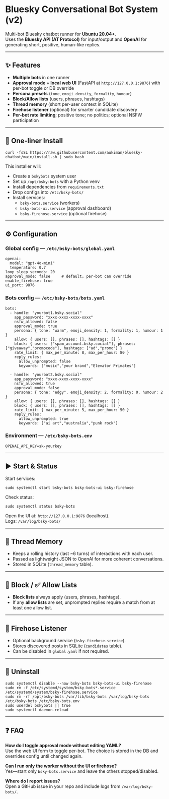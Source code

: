 # Bluesky Conversational Bot System (v2)

Multi-bot Bluesky chatbot runner for **Ubuntu 20.04+**.  
Uses the **Bluesky API (AT Protocol)** for input/output and **OpenAI** for generating short, positive, human-like replies.

---

## ✨ Features

- **Multiple bots** in one runner
- **Approval mode + local web UI** (FastAPI at `http://127.0.0.1:9876`) with per-bot toggle or DB override
- **Persona presets** (`tone`, `emoji_density`, `formality`, `humour`)
- **Block/Allow lists** (users, phrases, hashtags)
- **Thread memory** (short per-user context in SQLite)
- **Firehose listener** (optional) for smarter candidate discovery
- **Per-bot rate limiting**; positive tone; no politics; optional NSFW participation

---

## 🚀 One-liner Install

```copy
curl -fsSL https://raw.githubusercontent.com/aukiman/bluesky-chatbot/main/install.sh | sudo bash
```

This installer will:
- Create a `bskybots` system user
- Set up `/opt/bsky-bots` with a Python venv
- Install dependencies from `requirements.txt`
- Drop configs into `/etc/bsky-bots/`
- Install services:
  - `bsky-bots.service` (workers)
  - `bsky-bots-ui.service` (approval dashboard)
  - `bsky-firehose.service` (optional firehose)

---

## ⚙️ Configuration

### Global config — `/etc/bsky-bots/global.yaml`

```copy
openai:
  model: "gpt-4o-mini"
  temperature: 0.7
loop_sleep_seconds: 20
approval_mode: false     # default; per-bot can override
enable_firehose: true
ui_port: 9876
```

### Bots config — `/etc/bsky-bots/bots.yaml`

```copy
bots:
  - handle: "yourbot1.bsky.social"
    app_password: "xxxx-xxxx-xxxx-xxxx"
    nsfw_allowed: false
    approval_mode: true
    persona: { tone: "warm", emoji_density: 1, formality: 1, humour: 1 }
    allow: { users: [], phrases: [], hashtags: [] }
    block: { users: ["spam_account.bsky.social"], phrases: ["giveaway","promocode"], hashtags: ["ad","promo"] }
    rate_limit: { max_per_minute: 8, max_per_hour: 80 }
    reply_rules:
      allow_unprompted: false
      keywords: ["music","your brand","Elevator Primates"]

  - handle: "yourbot2.bsky.social"
    app_password: "xxxx-xxxx-xxxx-xxxx"
    nsfw_allowed: true
    approval_mode: false
    persona: { tone: "edgy", emoji_density: 2, formality: 0, humour: 2 }
    allow: { users: [], phrases: [], hashtags: [] }
    block: { users: [], phrases: [], hashtags: [] }
    rate_limit: { max_per_minute: 5, max_per_hour: 50 }
    reply_rules:
      allow_unprompted: true
      keywords: ["ai art","australia","punk rock"]
```

### Environment — `/etc/bsky-bots.env`

```copy
OPENAI_API_KEY=sk-yourkey
```

---

## ▶️ Start & Status

Start services:

```copy
sudo systemctl start bsky-bots bsky-bots-ui bsky-firehose
```

Check status:

```copy
sudo systemctl status bsky-bots
```

Open the UI at: `http://127.0.0.1:9876` (localhost).  
Logs: `/var/log/bsky-bots/`

---

## 🧠 Thread Memory

- Keeps a rolling history (last ~6 turns) of interactions with each user.
- Passed as lightweight JSON to OpenAI for more coherent conversations.
- Stored in SQLite (`thread_memory` table).

---

## 🚫 Block / ✅ Allow Lists

- **Block lists** always apply (users, phrases, hashtags).  
- If any **allow lists** are set, unprompted replies require a match from at least one allow list.

---

## 🌊 Firehose Listener

- Optional background service (`bsky-firehose.service`).  
- Stores discovered posts in SQLite (`candidates` table).  
- Can be disabled in `global.yaml` if not required.

---

## 🧹 Uninstall

```copy
sudo systemctl disable --now bsky-bots bsky-bots-ui bsky-firehose
sudo rm -f /etc/systemd/system/bsky-bots*.service /etc/systemd/system/bsky-firehose.service
sudo rm -rf /opt/bsky-bots /var/lib/bsky-bots /var/log/bsky-bots /etc/bsky-bots /etc/bsky-bots.env
sudo userdel bskybots || true
sudo systemctl daemon-reload
```

---

## ❓ FAQ

**How do I toggle approval mode without editing YAML?**  
Use the web UI form to toggle per-bot. The choice is stored in the DB and overrides config until changed again.

**Can I run only the worker without the UI or firehose?**  
Yes—start only `bsky-bots.service` and leave the others stopped/disabled.

**Where do I report issues?**  
Open a GitHub issue in your repo and include logs from `/var/log/bsky-bots/`.
